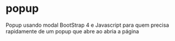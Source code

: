 # popup
Popup usando modal BootStrap 4 e Javascript para quem precisa rapidamente de um popup que abre ao abria a página
